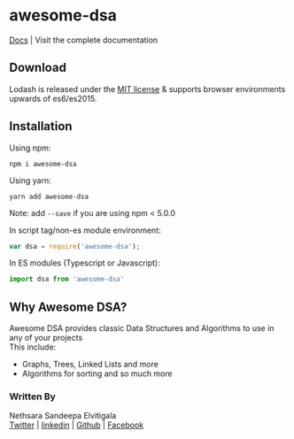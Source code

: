 # awesome-dsa

[Docs](./modules.html) | Visit the complete documentation

## Download

Lodash is released under the [MIT license](https://raw.githubusercontent.com/lodash/lodash/4.17.10-npm/LICENSE) & supports browser environments upwards of es6/es2015.

## Installation

Using npm:

```shell
npm i awesome-dsa
```

Using yarn:

```shell
yarn add awesome-dsa
```

Note: add `--save` if you are using npm < 5.0.0

In script tag/non-es module environment:

```js
var dsa = require('awesome-dsa');

```

In ES modules (Typescript or Javascript):

```ts
import dsa from 'awesome-dsa'
```

## Why Awesome DSA?

Awesome DSA provides classic Data Structures and Algorithms to use in any of your projects  
This include:

* Graphs, Trees, Linked Lists and more
* Algorithms for sorting and so much more

### Written By  

Nethsara Sandeepa Elvitigala  
[Twitter](https://twitter.com) | [linkedin](https://linkedin.in) | [Github](https://nethrenial.github.io) | [Facebook](https://facebook.com/nethsara.sandeepa)
